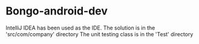 # Bongo-android-dev

IntelliJ IDEA has been used as the IDE.
The solution is in the 'src/com/company' directory
The unit testing class is in the 'Test' directory
